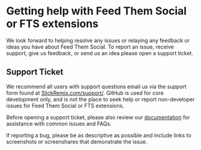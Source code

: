 Getting help with Feed Them Social or FTS extensions
========================

We look forward to helping resolve any issues or relaying any feedback or ideas you have about Feed Them Social. To report an issue, receive support, give us feedback, or send us an idea please open a support ticket.

Support Ticket
------

We recommend all users with support questions email us via the support form found at [SlickRemix.com/support/](https://www.slickremix.com/support/). GitHub is used for core development only, and is not the place to seek help or report non-developer issues for Feed Them Social or FTS extensions.

Before opening a support ticket, please also review our [documentation](http://www.slickremix.com/feed-them-social/) for assistance with common issues and FAQs.

If reporting a bug, please be as descriptive as possible and include links to screenshots or screenshares that demonstrate the issue.

